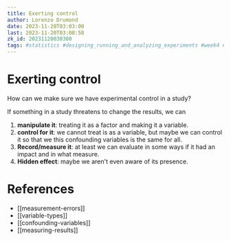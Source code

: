 ```yaml
---
title: Exerting control
author: Lorenzo Drumond
date: 2023-11-20T03:03:00
last: 2023-11-20T03:08:58
zk_id: 20231120030300
tags: #statistics #designing_running_and_analyzing_experiments #week4 #control #rlang #theory #test #experiment #AB_test #design #coursera
---
```



# Exerting control
How can we make sure we have experimental control in a study?

If something in a study threatens to change the results, we can
1. __manipulate it__: treating it as a factor and making it a variable.
2. __control for it__: we cannot treat is as a variable, but maybe we can control it so that we this confounding variables is the same for all.
3. __Record/measure it__: at least we can evaluate in some ways if it had an impact and in what measure.
4. __Hidden effect__: maybe we aren't even aware of its presence.

# References
- [[measurement-errors]]
- [[variable-types]]
- [[confounding-variables]]
- [[measuring-results]]
